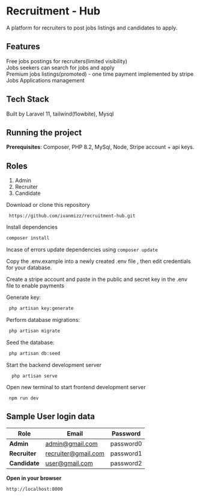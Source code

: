 # Recruitment - Hub
A platform for recruiters to post jobs listings and candidates to apply.

## Features
Free jobs postings for recruiters(limited visibility)   
Jobs seekers can search for jobs and apply     
Premium jobs listings(promoted) - one time payment implemented by stripe  
Jobs Applications management  

## Tech Stack
Built by Laravel 11, tailwind(flowbite), Mysql

## Running the project 

**Prerequisites**: Composer, PHP 8.2, MySql, Node, Stripe account + api keys.  

## Roles
1. Admin  
2. Recruiter  
3. Candidate  


Download or clone this repository    
```
 https://github.com/ivanmizz/recruitment-hub.git
```
Install dependencies  
  ```sh
  composer install
  ```  
  Incase of errors update dependencies using `composer update`    

Copy the .env.example into a newly created .env file , then edit credentials for your database. 

Create a stripe account and paste in the public and secret key in the .env file to enable payments

Generate key:  
```sh
 php artisan key:generate
```   

Perform database migrations:  
```sh
 php artisan migrate

``` 


Seed the database:  
```sh
 php artisan db:seed

``` 


Start the backend development server  
```
  php artisan serve
```
Open new terminal to start frontend development server  
```
 npm run dev
```

## Sample User login data

 **Role**      | Email               | Password  |   
---------------|---------------------|-----------|
 **Admin**     | admin@gmail.com     | password0 |   
 **Recruiter** | recruiter@gmail.com | password1 |    
 **Candidate** | user@gmail.com      | password2 |     
    



**Open in your browser**  
```
http://localhost:8000
```

